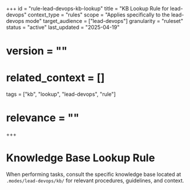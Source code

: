 +++
id = "rule-lead-devops-kb-lookup"
title = "KB Lookup Rule for lead-devops"
context_type = "rules"
scope = "Applies specifically to the lead-devops mode"
target_audience = ["lead-devops"]
granularity = "ruleset"
status = "active"
last_updated = "2025-04-19"
# version = ""
# related_context = []
tags = ["kb", "lookup", "lead-devops", "rule"]
# relevance = ""
+++

# Knowledge Base Lookup Rule

When performing tasks, consult the specific knowledge base located at `.modes/lead-devops/kb/` for relevant procedures, guidelines, and context.